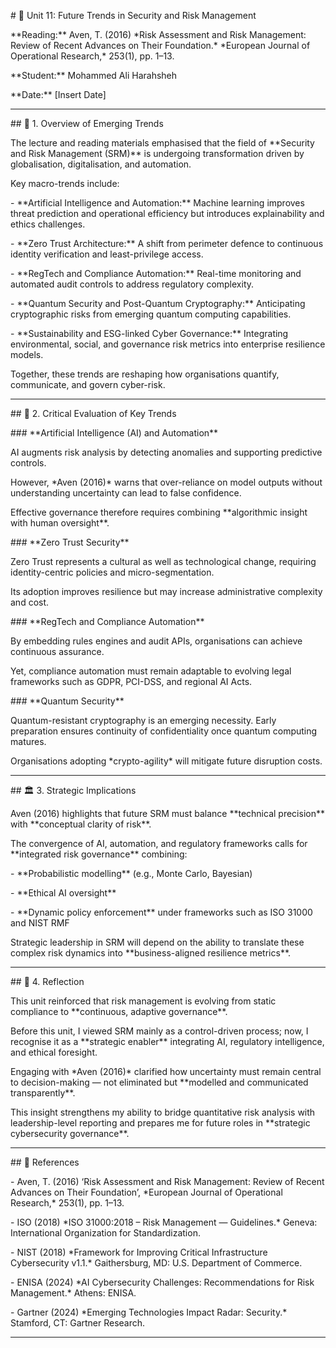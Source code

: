 \# 🧩 Unit 11: Future Trends in Security and Risk Management  



\*\*Reading:\*\* Aven, T. (2016) \*Risk Assessment and Risk Management: Review of Recent Advances on Their Foundation.\* \*European Journal of Operational Research,\* 253(1), pp. 1–13.  

\*\*Student:\*\* Mohammed Ali Harahsheh  

\*\*Date:\*\* \[Insert Date]  



---



\## 🧠 1. Overview of Emerging Trends  



The lecture and reading materials emphasised that the field of \*\*Security and Risk Management (SRM)\*\* is undergoing transformation driven by globalisation, digitalisation, and automation.  

Key macro-trends include:  



\- \*\*Artificial Intelligence and Automation:\*\* Machine learning improves threat prediction and operational efficiency but introduces explainability and ethics challenges.  

\- \*\*Zero Trust Architecture:\*\* A shift from perimeter defence to continuous identity verification and least-privilege access.  

\- \*\*RegTech and Compliance Automation:\*\* Real-time monitoring and automated audit controls to address regulatory complexity.  

\- \*\*Quantum Security and Post-Quantum Cryptography:\*\* Anticipating cryptographic risks from emerging quantum computing capabilities.  

\- \*\*Sustainability and ESG-linked Cyber Governance:\*\* Integrating environmental, social, and governance risk metrics into enterprise resilience models.  



Together, these trends are reshaping how organisations quantify, communicate, and govern cyber-risk.  



---



\## 🧩 2. Critical Evaluation of Key Trends  



\### \*\*Artificial Intelligence (AI) and Automation\*\*  

AI augments risk analysis by detecting anomalies and supporting predictive controls.  

However, \*Aven (2016)\* warns that over-reliance on model outputs without understanding uncertainty can lead to false confidence.  

Effective governance therefore requires combining \*\*algorithmic insight with human oversight\*\*.  



\### \*\*Zero Trust Security\*\*  

Zero Trust represents a cultural as well as technological change, requiring identity-centric policies and micro-segmentation.  

Its adoption improves resilience but may increase administrative complexity and cost.  



\### \*\*RegTech and Compliance Automation\*\*  

By embedding rules engines and audit APIs, organisations can achieve continuous assurance.  

Yet, compliance automation must remain adaptable to evolving legal frameworks such as GDPR, PCI-DSS, and regional AI Acts.  



\### \*\*Quantum Security\*\*  

Quantum-resistant cryptography is an emerging necessity. Early preparation ensures continuity of confidentiality once quantum computing matures.  

Organisations adopting \*crypto-agility\* will mitigate future disruption costs.  



---



\## 🏛️ 3. Strategic Implications  



Aven (2016) highlights that future SRM must balance \*\*technical precision\*\* with \*\*conceptual clarity of risk\*\*.  

The convergence of AI, automation, and regulatory frameworks calls for \*\*integrated risk governance\*\* combining:  



\- \*\*Probabilistic modelling\*\* (e.g., Monte Carlo, Bayesian)  

\- \*\*Ethical AI oversight\*\*  

\- \*\*Dynamic policy enforcement\*\* under frameworks such as ISO 31000 and NIST RMF  



Strategic leadership in SRM will depend on the ability to translate these complex risk dynamics into \*\*business-aligned resilience metrics\*\*.  



---



\## 💬 4. Reflection  



This unit reinforced that risk management is evolving from static compliance to \*\*continuous, adaptive governance\*\*.  

Before this unit, I viewed SRM mainly as a control-driven process; now, I recognise it as a \*\*strategic enabler\*\* integrating AI, regulatory intelligence, and ethical foresight.  



Engaging with \*Aven (2016)\* clarified how uncertainty must remain central to decision-making — not eliminated but \*\*modelled and communicated transparently\*\*.  

This insight strengthens my ability to bridge quantitative risk analysis with leadership-level reporting and prepares me for future roles in \*\*strategic cybersecurity governance\*\*.  



---



\## 🔖 References  



\- Aven, T. (2016) ‘Risk Assessment and Risk Management: Review of Recent Advances on Their Foundation’, \*European Journal of Operational Research,\* 253(1), pp. 1–13.  

\- ISO (2018) \*ISO 31000:2018 – Risk Management — Guidelines.\* Geneva: International Organization for Standardization.  

\- NIST (2018) \*Framework for Improving Critical Infrastructure Cybersecurity v1.1.\* Gaithersburg, MD: U.S. Department of Commerce.  

\- ENISA (2024) \*AI Cybersecurity Challenges: Recommendations for Risk Management.\* Athens: ENISA.  

\- Gartner (2024) \*Emerging Technologies Impact Radar: Security.\* Stamford, CT: Gartner Research.  



---



